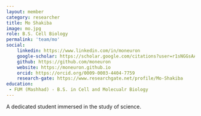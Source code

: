 ```yaml
---
layout: member
category: researcher
title: Mo Shakiba
image: mo.jpg
role: B.S. Cell Biology
permalink: 'team/mo'
social:
    linkedin: https://www.linkedin.com/in/moneuron
    google-scholar: https://scholar.google.com/citations?user=r1sNGGsAAAAJ&hl=en
    github: https://github.com/moneuron
    website: https://moneuron.github.io
    orcid: https://orcid.org/0009-0003-4404-7759
    research-gate: https://www.researchgate.net/profile/Mo-Shakiba
education:
 - FUM (Mashhad) - B.S. in Cell and Molecualr Biology
---
```


A dedicated student immersed in the study of science.
